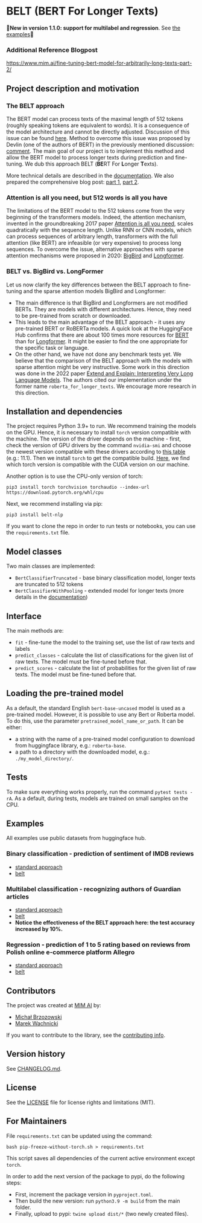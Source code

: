 # **BELT** (**BE**RT For **L**onger **T**exts)

🚀**New in version 1.1.0: support for multilabel and regression**. See [the examples](#examples)🚀

### Additional Reference Blogpost

https://www.mim.ai/fine-tuning-bert-model-for-arbitrarily-long-texts-part-2/

## Project description and motivation

### The BELT approach

The BERT model can process texts of the maximal length of 512 tokens (roughly speaking tokens are equivalent to words). It is a consequence of the model architecture and cannot be directly adjusted. Discussion of this issue can be found [here](https://github.com/google-research/bert/issues/27). Method to overcome this issue was proposed by Devlin (one of the authors of BERT) in the previously mentioned discussion: [comment](https://github.com/google-research/bert/issues/27#issuecomment-435265194). The main goal of our project is to implement this method and allow the BERT model to process longer texts during prediction and fine-tuning. We dub this approach BELT (**BE**RT For **L**onger **T**exts).

More technical details are described in the [documentation](https://mim-solutions.github.io/bert_for_longer_texts/). We also prepared the comprehensive blog post: [part 1](https://www.mim.ai/fine-tuning-bert-model-for-arbitrarily-long-texts-part-1/), [part 2](https://www.mim.ai/fine-tuning-bert-model-for-arbitrarily-long-texts-part-2/).

### Attention is all you need, but 512 words is all you have

The limitations of the BERT model to the 512 tokens come from the very beginning of the transformers models. Indeed, the attention mechanism, invented in the groundbreaking 2017 paper [Attention is all you need](https://arxiv.org/abs/1706.03762), scales quadratically with the sequence length. Unlike RNN or CNN models, which can process sequences of arbitrary length, transformers with the full attention (like BERT) are infeasible (or very expensive) to process long sequences.
To overcome the issue, alternative approaches with sparse attention mechanisms were proposed in 2020: [BigBird](https://arxiv.org/abs/2007.14062) and [Longformer](https://arxiv.org/abs/2004.05150).

### BELT vs. BigBird vs. LongFormer

Let us now clarify the key differences between the BELT approach to fine-tuning and the sparse attention models BigBird and Longformer:
- The main difference is that BigBird and Longformers are not modified BERTs. They are models with different architectures. Hence, they need to be pre-trained from scratch or downloaded.
- This leads to the main advantage of the BELT approach - it uses any pre-trained BERT or RoBERTa models. A quick look at the HuggingFace Hub confirms that there are about 100 times more resources for [BERT](https://huggingface.co/models?other=bert) than for [Longformer](https://huggingface.co/models?other=longformer). It might be easier to find the one appropriate for the specific task or language.
- On the other hand, we have not done any benchmark tests yet. We believe that the comparison of the BELT approach with the models with sparse attention might be very instructive. Some work in this direction was done in the 2022 paper [Extend and Explain: Interpreting Very Long Language Models](https://proceedings.mlr.press/v193/stremmel22a/stremmel22a.pdf). The authors cited our implementation under the former name `roberta_for_longer_texts`. We encourage more research in this direction.

## Installation and dependencies

The project requires Python 3.9+ to run. We recommend training the models on the GPU. Hence, it is necessary to install `torch` version compatible with the machine. The version of the driver depends on the machine - first, check the version of GPU drivers by the command `nvidia-smi` and choose the newest version compatible with these drivers according to [this table](https://docs.nvidia.com/cuda/cuda-toolkit-release-notes/index.html) (e.g.: 11.1). Then we install `torch` to get the compatible build. [Here](https://pytorch.org/get-started/previous-versions/), we find which torch version is compatible with the CUDA version on our machine.

Another option is to use the CPU-only version of torch:
```
pip3 install torch torchvision torchaudio --index-url https://download.pytorch.org/whl/cpu
```
Next, we recommend installing via pip:
```
pip3 install belt-nlp
```

If you want to clone the repo in order to run tests or notebooks, you can use the `requirements.txt` file.

## Model classes

Two main classes are implemented:
- `BertClassifierTruncated` - base binary classification model, longer texts are truncated to 512 tokens
- `BertClassifierWithPooling` - extended model for longer texts (more details in the [documentation](https://mim-solutions.github.io/bert_for_longer_texts/))

## Interface

The main methods are:
- `fit` - fine-tune the model to the training set, use the list of raw texts and labels
- `predict_classes` - calculate the list of classifications for the given list of raw texts. The model must be fine-tuned before that.
- `predict_scores` - calculate the list of probabilities for the given list of raw texts. The model must be fine-tuned before that.

## Loading the pre-trained model
 
As a default, the standard English `bert-base-uncased` model is used as a pre-trained model. However, it is possible to use any Bert or Roberta model. To do this, use the parameter `pretrained_model_name_or_path`.
It can be either:
- a string with the name of a pre-trained model configuration to download from huggingface library, e.g.: `roberta-base`.
- a path to a directory with the downloaded model, e.g.: `./my_model_directory/`.

## Tests
To make sure everything works properly, run the command ```pytest tests -rA```. As a default, during tests, models are trained on small samples on the CPU.

## Examples

All examples use public datasets from huggingface hub.

### Binary classification - prediction of sentiment of IMDB reviews
- [standard approach](https://github.com/mim-solutions/bert_for_longer_texts/blob/main/notebooks/binary_classification/base.ipynb)
- [belt](https://github.com/mim-solutions/bert_for_longer_texts/blob/main/notebooks/binary_classification/belt.ipynb)

### Multilabel classification - recognizing authors of Guardian articles
- [standard approach](https://github.com/mim-solutions/bert_for_longer_texts/blob/main/notebooks/multiclass/base.ipynb)
- [belt](https://github.com/mim-solutions/bert_for_longer_texts/blob/main/notebooks/multiclass/belt.ipynb)
- **Notice the effectiveness of the BELT approach here: the test accuracy increased by 10%.**

### Regression - prediction of 1 to 5 rating based on reviews from Polish online e-commerce platform Allegro
- [standard approach](https://github.com/mim-solutions/bert_for_longer_texts/blob/main/notebooks/regression/base.ipynb)
- [belt](https://github.com/mim-solutions/bert_for_longer_texts/blob/main/notebooks/regression/belt.ipynb)

## Contributors
The project was created at [MIM AI](https://www.mim.ai/) by:
- [Michał Brzozowski](https://github.com/MichalBrzozowski91) 
- [Marek Wachnicki](https://github.com/mwachnicki)

If you want to contribute to the library, see the [contributing info](https://github.com/mim-solutions/bert_for_longer_texts/blob/main/CONTRIBUTING.md).

## Version history

See [CHANGELOG.md](https://github.com/mim-solutions/bert_for_longer_texts/blob/main/CHANGELOG.md).

## License
See the [LICENSE](https://github.com/mim-solutions/bert_for_longer_texts/blob/main/LICENSE.txt) file for license rights and limitations (MIT).

## For Maintainers

File `requirements.txt` can be updated using the command:
```
bash pip-freeze-without-torch.sh > requirements.txt
```
This script saves all dependencies of the current active environment except `torch`.

In order to add the next version of the package to pypi, do the following steps:
- First, increment the package version in `pyproject.toml`.
- Then build the new version: run `python3.9 -m build` from the main folder.
- Finally, upload to pypi: `twine upload dist/*` (two newly created files).
